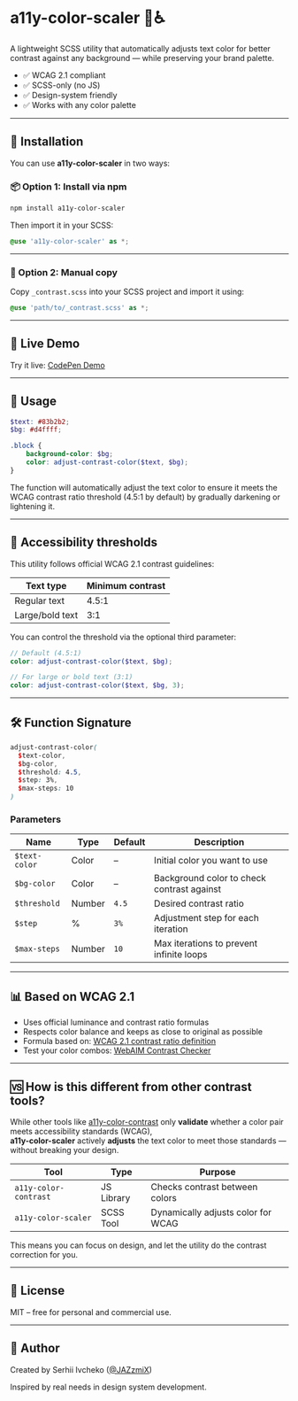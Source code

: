 # a11y-color-scaler 🎨♿️

A lightweight SCSS utility that automatically adjusts text color for better contrast against any background — while preserving your brand palette.

- ✅ WCAG 2.1 compliant
- ✅ SCSS-only (no JS)
- ✅ Design-system friendly
- ✅ Works with any color palette

---

## 🚀 Installation

You can use **a11y-color-scaler** in two ways:

### 📦 Option 1: Install via npm

```bash
npm install a11y-color-scaler
```

Then import it in your SCSS:

```scss
@use 'a11y-color-scaler' as *;
```

---

### 📁 Option 2: Manual copy

Copy `_contrast.scss` into your SCSS project and import it using:

```scss
@use 'path/to/_contrast.scss' as *;
```

---

## 🧪 Live Demo

Try it live: [CodePen Demo](https://stackblitz.com/edit/vitejs-vite-f8zqdlmw?file=src%2Fstyle.scss)

---

## 🔧 Usage

```scss
$text: #83b2b2;
$bg: #d4ffff;

.block {
	background-color: $bg;
	color: adjust-contrast-color($text, $bg);
}
```

The function will automatically adjust the text color to ensure it meets the WCAG contrast ratio threshold (4.5:1 by default) by gradually darkening or lightening it.

---

## 📐 Accessibility thresholds

This utility follows official WCAG 2.1 contrast guidelines:

| Text type       | Minimum contrast |
| --------------- | ---------------- |
| Regular text    | 4.5:1            |
| Large/bold text | 3:1              |

You can control the threshold via the optional third parameter:

```scss
// Default (4.5:1)
color: adjust-contrast-color($text, $bg);

// For large or bold text (3:1)
color: adjust-contrast-color($text, $bg, 3);
```

---

## 🛠 Function Signature

```scss
adjust-contrast-color(
  $text-color,
  $bg-color,
  $threshold: 4.5,
  $step: 3%,
  $max-steps: 10
)
```

### Parameters

| Name          | Type   | Default | Description                                |
| ------------- | ------ | ------- | ------------------------------------------ |
| `$text-color` | Color  | –       | Initial color you want to use              |
| `$bg-color`   | Color  | –       | Background color to check contrast against |
| `$threshold`  | Number | `4.5`   | Desired contrast ratio                     |
| `$step`       | %      | `3%`    | Adjustment step for each iteration         |
| `$max-steps`  | Number | `10`    | Max iterations to prevent infinite loops   |

---

## 📊 Based on WCAG 2.1

- Uses official luminance and contrast ratio formulas
- Respects color balance and keeps as close to original as possible
- Formula based on: [WCAG 2.1 contrast ratio definition](https://www.w3.org/TR/WCAG21/#contrast-minimum)
- Test your color combos: [WebAIM Contrast Checker](https://webaim.org/resources/contrastchecker/)

---

## 🆚 How is this different from other contrast tools?

While other tools like [a11y-color-contrast](https://www.npmjs.com/package/a11y-color-contrast) only **validate** whether a color pair meets accessibility standards (WCAG),  
**a11y-color-scaler** actively **adjusts** the text color to meet those standards — without breaking your design.

| Tool                  | Type       | Purpose                            |
| --------------------- | ---------- | ---------------------------------- |
| `a11y-color-contrast` | JS Library | Checks contrast between colors     |
| `a11y-color-scaler`   | SCSS Tool  | Dynamically adjusts color for WCAG |

This means you can focus on design, and let the utility do the contrast correction for you.

---

## 📄 License

MIT – free for personal and commercial use.

---

## 🙌 Author

Created by Serhii Ivcheko ([@JAZzmiX](https://github.com/JAZzmiX))

Inspired by real needs in design system development.
